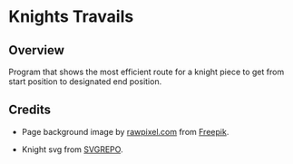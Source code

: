 # Knights Travails

## Overview

Program that shows the most efficient route for a knight piece to get from start position to designated end position.

## Credits

- Page background image by [rawpixel.com](https://www.freepik.com/free-photo/wooden-textured-background_2768392.htm#query=wood%20background&position=5&from_view=keyword) from [Freepik](https://www.freepik.com).

- Knight svg from [SVGREPO](https://www.svgrepo.com/svg/173179/chess-knight).
